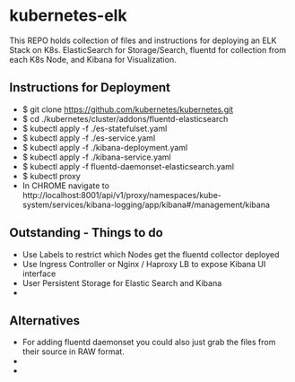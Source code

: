 # kubernetes-elk
This REPO holds collection of files and instructions for deploying an ELK Stack on K8s. ElasticSearch for Storage/Search, fluentd for collection from each K8s Node, and Kibana for Visualization.


## Instructions for Deployment
+ $ git clone https://github.com/kubernetes/kubernetes.git
+ $ cd ./kubernetes/cluster/addons/fluentd-elasticsearch
+ $ kubectl apply -f ./es-statefulset.yaml
+ $ kubectl apply -f ./es-service.yaml
+ $ kubectl apply -f ./kibana-deployment.yaml
+ $ kubectl apply -f ./kibana-service.yaml
+ $ kubectl apply -f fluentd-daemonset-elasticsearch.yaml
+ $ kubectl proxy
+ In CHROME navigate to http://localhost:8001/api/v1/proxy/namespaces/kube-system/services/kibana-logging/app/kibana#/management/kibana

## Outstanding - Things to do
+ Use Labels to restrict which Nodes get the fluentd collector deployed
+ Use Ingress Controller or Nginx / Haproxy LB to expose Kibana UI interface
+ User Persistent Storage for Elastic Search and Kibana
+


## Alternatives 
+ For adding fluentd daemonset you could also just grab the files from their source in RAW format.
+
+
